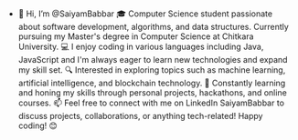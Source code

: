 - 👋 Hi, I’m @SaiyamBabbar
🎓 Computer Science student passionate about software development, algorithms, and data structures. Currently pursuing my Master's degree in Computer Science at Chitkara University.
💻 I enjoy coding in various languages including Java, JavaScript and I'm always eager to learn new technologies and expand my skill set.
🔍 Interested in exploring topics such as machine learning, artificial intelligence, and blockchain technology.
🌱 Constantly learning and honing my skills through personal projects, hackathons, and online courses.
📫 Feel free to connect with me on LinkedIn SaiyamBabbar to discuss projects, collaborations, or anything tech-related!
Happy coding! 😊
